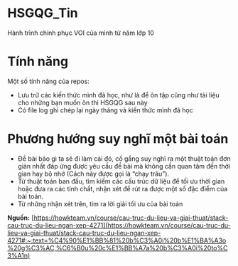 # HSGQG_Tin
Hành trình chinh phục VOI của mình từ năm lớp 10

# Tính năng
Một số tính năng của repos:
- Lưu trữ các kiến thức mình đã học, như là để ôn tập cũng như tài liệu cho những bạn muốn ôn thi HSGQG sau này
- Có file log ghi chép lại ngày tháng và kiến thức mình đã học

# Phương hướng suy nghĩ một bài toán
- Đề bài bảo gì ta sẽ đi làm cái đó, cố gắng suy nghĩ ra một thuật toán đơn giản nhất đáp ứng được yêu cầu đề bài mà không cần quan tâm đến thời gian hay bộ nhớ (Cách này được gọi là “chạy trâu”).
- Từ thuật toán ban đầu, tìm kiếm các cấu trúc dữ liệu để tối ưu thời gian hoặc đưa ra các tính chất, nhận xét để rút ra được một số đặc điểm của bài toán.
- Từ những nhận xét trên, tìm ra lời giải tối ưu của bài toán

**Nguồn:** [https://howkteam.vn/course/cau-truc-du-lieu-va-giai-thuat/stack-cau-truc-du-lieu-ngan-xep-4271](https://howkteam.vn/course/cau-truc-du-lieu-va-giai-thuat/stack-cau-truc-du-lieu-ngan-xep-4271#:~:text=%C4%90%E1%BB%81%20b%C3%A0i%20b%E1%BA%A3o%20g%C3%AC,%C6%B0u%20c%E1%BB%A7a%20b%C3%A0i%20to%C3%A1n)

